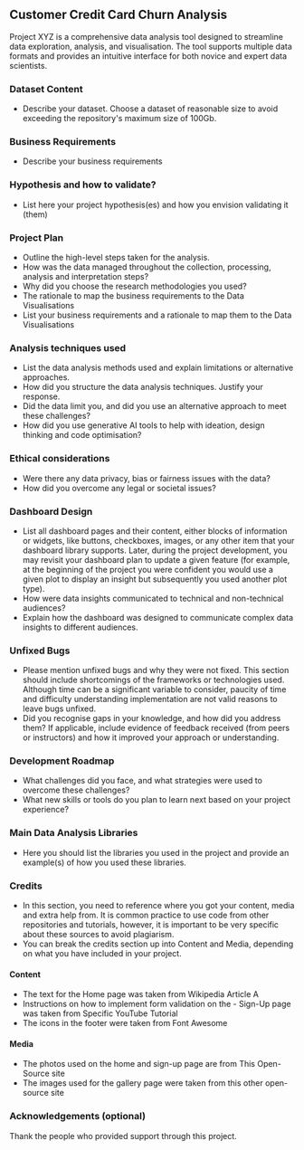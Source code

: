 ## Customer Credit Card Churn Analysis
Project XYZ is a comprehensive data analysis tool designed to streamline data exploration, analysis, and visualisation. The tool supports multiple data formats and provides an intuitive interface for both novice and expert data scientists.

### Dataset Content
- Describe your dataset. Choose a dataset of reasonable size to avoid exceeding the repository's maximum size of 100Gb.

### Business Requirements
- Describe your business requirements

### Hypothesis and how to validate?
- List here your project hypothesis(es) and how you envision validating it (them)

### Project Plan
- Outline the high-level steps taken for the analysis.
- How was the data managed throughout the collection, processing, analysis and interpretation steps?
- Why did you choose the research methodologies you used?
- The rationale to map the business requirements to the Data Visualisations
- List your business requirements and a rationale to map them to the Data Visualisations

### Analysis techniques used
- List the data analysis methods used and explain limitations or alternative approaches.
- How did you structure the data analysis techniques. Justify your response.
- Did the data limit you, and did you use an alternative approach to meet these challenges?
- How did you use generative AI tools to help with ideation, design thinking and code optimisation?

### Ethical considerations
- Were there any data privacy, bias or fairness issues with the data?
- How did you overcome any legal or societal issues?

### Dashboard Design
- List all dashboard pages and their content, either blocks of information or widgets, like buttons, checkboxes, images, or any other item that your dashboard library supports.
Later, during the project development, you may revisit your dashboard plan to update a given feature (for example, at the beginning of the project you were confident you would use a given plot to display an insight but subsequently you used another plot type).
- How were data insights communicated to technical and non-technical audiences?
- Explain how the dashboard was designed to communicate complex data insights to different audiences.

### Unfixed Bugs
- Please mention unfixed bugs and why they were not fixed. This section should include shortcomings of the frameworks or technologies used. Although time can be a significant variable to consider, paucity of time and difficulty understanding implementation are not valid reasons to leave bugs unfixed.
- Did you recognise gaps in your knowledge, and how did you address them?
If applicable, include evidence of feedback received (from peers or instructors) and how it improved your approach or understanding.

### Development Roadmap
- What challenges did you face, and what strategies were used to overcome these challenges?
- What new skills or tools do you plan to learn next based on your project experience?

### Main Data Analysis Libraries
- Here you should list the libraries you used in the project and provide an example(s) of how you used these libraries.

### Credits
- In this section, you need to reference where you got your content, media and extra help from. It is common practice to use code from other repositories and tutorials, however, it is important to be very specific about these sources to avoid plagiarism.
- You can break the credits section up into Content and Media, depending on what you have included in your project.

#### Content
- The text for the Home page was taken from Wikipedia Article A
- Instructions on how to implement form validation on the - Sign-Up page was taken from Specific YouTube Tutorial
- The icons in the footer were taken from Font Awesome

#### Media
- The photos used on the home and sign-up page are from This Open-Source site
- The images used for the gallery page were taken from this other open-source site

### Acknowledgements (optional)
Thank the people who provided support through this project.